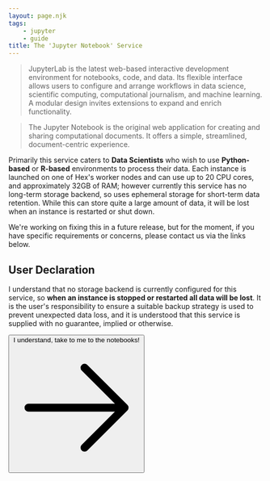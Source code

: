 ```yaml
---
layout: page.njk
tags:
    - jupyter
    - guide
title: The 'Jupyter Notebook' Service
---
```


> JupyterLab is the latest web-based interactive development environment for notebooks, code, and data. Its flexible interface allows users to configure and arrange workflows in data science, scientific computing, computational journalism, and machine learning. A modular design invites extensions to expand and enrich functionality.

> The Jupyter Notebook is the original web application for creating and sharing computational documents. It offers a simple, streamlined, document-centric experience.

Primarily this service caters to **Data Scientists** who wish to use **Python-based** or **R-based** environments to process their data.
Each instance is launched on one of Hex's worker nodes and can use up to 20 CPU cores, and approximately 32GB of RAM; however currently this service has no long-term storage backend, so uses ephemeral storage for short-term data retention. While this can store quite a large amount of data, it will be lost when an instance is restarted or shut down.

We're working on fixing this in a future release, but for the moment, if you have specific requirements or concerns, please contact us via the links below.

## User Declaration

I understand that no storage backend is currently configured for this service, so **when an instance is stopped or restarted all data will be lost**.
It is the user's responsibility to ensure a suitable backup strategy is used to prevent unexpected data loss, and it is understood that this service is supplied with no guarantee, implied or otherwise.

<form action="/hub" method="get" class="w-full place-content-center grid">
    <button class="btn btn-neutral">
        I understand, take to me to the notebooks!
        <svg xmlns="http://www.w3.org/2000/svg" fill="none" viewBox="0 0 24 24" stroke-width="1.5" stroke="currentColor" class="w-6 h-6"><path stroke-linecap="round" stroke-linejoin="round" d="M13.5 4.5 21 12m0 0-7.5 7.5M21 12H3" /></svg>
    </button>
</form>